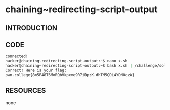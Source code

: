 # chaining~redirecting-script-output
## INTRODUCTION 
## CODE
```bash
connected!                                                                        
hacker@chaining~redirecting-script-output:~$ nano x.sh
hacker@chaining~redirecting-script-output:~$ bash x.sh | /challenge/solve
Correct! Here is your flag:
pwn.college{8m5P48T6MoRQbVkpxxe9R7iDpzK.dhTM5QDL4YDN0czW}
```
## RESOURCES
none
